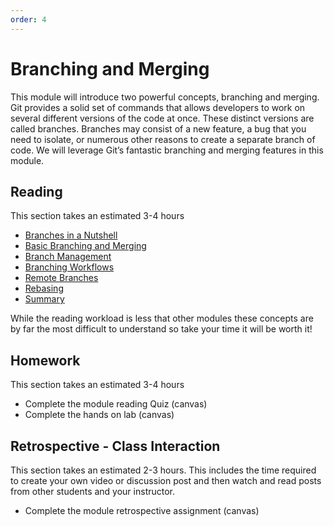 ```yaml
---
order: 4
---
```


# Branching and Merging

This module will introduce two powerful concepts, branching and merging.
Git provides a solid set of commands that allows developers to work on
several different versions of the code at once. These distinct versions
are called branches. Branches may consist of a new feature, a bug that
you need to isolate, or numerous other reasons to create a separate
branch of code. We will leverage Git’s fantastic branching and merging
features in this module.

## Reading

This section takes an estimated 3-4 hours

- [Branches in a Nutshell](https://git-scm.com/book/en/v2/Git-Branching-Branches-in-a-Nutshell)
- [Basic Branching and Merging](https://git-scm.com/book/en/v2/Git-Branching-Basic-Branching-and-Merging)
- [Branch Management](https://git-scm.com/book/en/v2/Git-Branching-Branch-Management)
- [Branching Workflows](https://git-scm.com/book/en/v2/Git-Branching-Branching-Workflows)
- [Remote Branches](https://git-scm.com/book/en/v2/Git-Branching-Remote-Branches)
- [Rebasing](https://git-scm.com/book/en/v2/Git-Branching-Rebasing)
- [Summary](https://git-scm.com/book/en/v2/Git-Branching-Summary)

While the reading workload is less that other modules these concepts are
by far the most difficult to understand so take your time it will be
worth it!

## Homework

This section takes an estimated 3-4 hours

- Complete the module reading Quiz (canvas)
- Complete the hands on lab (canvas)

## Retrospective - Class Interaction

This section takes an estimated 2-3 hours. This includes the time
required to create your own video or discussion post and then watch and
read posts from other students and your instructor.

- Complete the module retrospective assignment (canvas)
